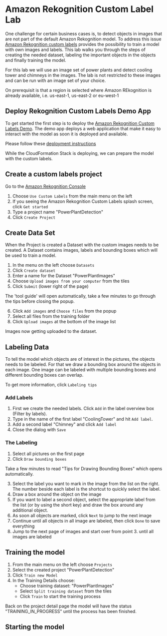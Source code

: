 # Amazon Rekognition Custom Label Lab

One challenge for certain business cases is, to detect objects in images that are not part of the default Amazon Rekognition model. To address this issue [Amazon Rekognition custom labels](https://aws.amazon.com/rekognition/custom-labels-features/) provides the possibility to train a model with own images and labels. This lab walks you through the steps of creating the needed dataset, labeling the important objects in the objects and finally training the model.

For this lab we will use an image set of power plants and detect cooling tower and chimneys in the images. The lab is not restricted to these images and can be run with an image set of your choice.

On prerequisit is that a region is selected where Amazon REkognition is already available, i.e. us-east-1, us-east-2 or eu-west-1

## Deploy Rekognition Custom Labels Demo App

To get started the first step is to deploy the [Amazon Rekognition Custom Labels Demo](https://github.com/aws-samples/amazon-rekognition-custom-labels-demo). The demo app deploys a web application that make it easy to interact with the model as soon it is deployed and available.

Please follow these [deployment instructions](https://github.com/SaschaRodekamp/amazon-rekognition-custom-labels-demo#deployment)

While the CloudFormation Stack is deploying, we can prepare the model with the custom labels.

## Create a custom labels project

Go to the [Amazon Rekognition Console](https://console.aws.amazon.com/rekognition/home?)

1. Choose `Use Custom Labels` from the main menu on the left
2. If you seeing the Amazon Rekognition Custom Labels splash screen, click `Get started`
3. Type a project name "PowerPlantDetection"
4. Click `Create Project`

## Create Data Set

When the Project is created a Dataset with the custom images needs to be created. A Dataset contains images, labels and bounding boxes which will be used to train a model.

1. In the menu on the left choose `Datasets`
2. Click `Create dataset`
3. Enter a name for the Dataset "PowerPlantImages"
4. Choose `Upload images from your computer` from the tiles
5. Click `Submit` (lower right of the page)

The 'tool guide' will open automatically, take a few minutes to go through the tips before closing the popup.

6. Click `Add images` and `Choose files` from the popup
7. Select all files from the training folder
8. Click `Upload images` at the bottom of the image list

Images now getting uploaded to the dataset.

## Labeling Data

To tell the model which objects are of interest in the pictures, the objects needs to be labeled. For that we draw a bounding box around the objects in each image. One image can be labeled with multiple bounding boxes and different bounding boxes can overlap.

To get more information, click `Labeling tips`

### Add Labels

1. First we create the needed labels. Click `Add` in the label overview box (Filter by labels).  
2. Type in the name of the first label "CoolingTower" and hit `Add label`.
3. Add a second label "Chimney" and click `Add label`
4. Close the dialog with `Save`

### The Labeling

1. Select all pictures on the first page
2. Click `Draw bounding boxes`

Take a few minutes to read "Tips for Drawing Bounding Boxes" which opens automatically.

3. Select the label you want to mark in the image from the list on the right. The number beside each label is the shortcut to quickly select the label.
4. Draw a box around the object on the image
5. If you want to label a second object, select the appropriate label from the list (or by using the short key) and draw the box around any additional object.
6. As soon all objects are marked, click `Next` to jump to the next image  
7. Continue until all objects in all image are labeled, then click `Done` to save everything
8. Jump to the next page of images and start over from point 3. until all images are labeled

## Training the model

1. From the main menu on the left choose `Projects`
2. Select the created project "PowerPlantDetection"
2. Click `Train new Model`
3. In the Training Details choose:
    - Choose training dataset: "PowerPlantImages"
    - Select `Split training dataset` from the tiles
    - Click `Train` to start the training process

Back on the project detail page the model will have the status "TRAINING_IN_PROGRESS" until the process has been finished.

## Starting the model

